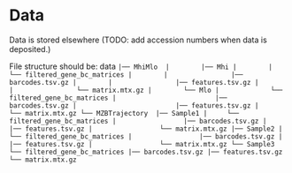# Data

Data is stored elsewhere (TODO: add accession numbers when data is deposited.)

File structure should be:
data
`|── MhiMlo 
|        |── Mhi
|        |    └── filtered_gene_bc_matrices
|        |                |── barcodes.tsv.gz
|        |                |── features.tsv.gz
|        |                └── matrix.mtx.gz
|        └── Mlo
|             └── filtered_gene_bc_matrices
|                         |── barcodes.tsv.gz
|                         |── features.tsv.gz
|                         └── matrix.mtx.gz
└── MZBTrajectory 
         |── Sample1
         |     └── filtered_gene_bc_matrices
         |                 |── barcodes.tsv.gz
         |                 |── features.tsv.gz
         |                 └── matrix.mtx.gz
         |── Sample2
         |     └── filtered_gene_bc_matrices
         |                 |── barcodes.tsv.gz
         |                 |── features.tsv.gz
         |                 └── matrix.mtx.gz
         └── Sample3
                └── filtered_gene_bc_matrices
                           |── barcodes.tsv.gz
                           |── features.tsv.gz
                           └── matrix.mtx.gz`
